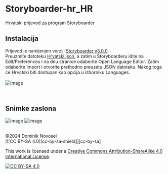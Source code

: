 # Storyboarder-hr_HR
Hrvatski prijevod za program Storyboarder

## Instalacija
Prijevod je namijenjen verziji [Storyboarder v3.0.0](https://github.com/wonderunit/storyboarder/releases/tag/v3.0.0). <br>
Preuzmite datoteku [Hrvatski.json](https://github.com/DominikNovosel/Storyboarder-hr_HR/blob/main/Hrvatski.json), a zatim u Storyboarderu idite na Edit/Preferences i na dnu stranice odaberite Open Language Editor. Zatim odaberite Import i otvorite prethodno preuzetu JSON datoteku. Nakog toga će Hrvatski biti dostupan kao opcija u izborniku Languages.
<br><br>
![image](https://github.com/user-attachments/assets/4345138e-cc1e-469c-bdfc-9959f6f729ed)


<br>

## Snimke zaslona
![image](https://github.com/user-attachments/assets/d8d6edbb-30e9-4ef3-8163-6c571f8ce6b1)
![image](https://github.com/user-attachments/assets/dec895e7-5ef8-4e16-8bda-097907f80250)

<br>
©2024 Dominik Novosel
<br>
[![CC BY-SA 4.0][cc-by-sa-shield]][cc-by-sa]

This work is licensed under a
[Creative Commons Attribution-ShareAlike 4.0 International License][cc-by-sa].

[![CC BY-SA 4.0][cc-by-sa-image]][cc-by-sa]

[cc-by-sa]: http://creativecommons.org/licenses/by-sa/4.0/
[cc-by-sa-image]: https://licensebuttons.net/l/by-sa/4.0/88x31.png
[cc-by-sa-shield]: https://img.shields.io/badge/License-CC%20BY--SA%204.0-lightgrey.svg
